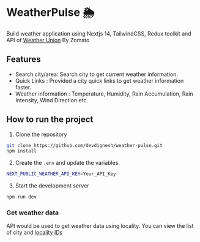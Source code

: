 # WeatherPulse 🌦️
Build weather application using Nextjs 14, TailwindCSS, Redux toolkit and API of [Weather Union](https://www.weatherunion.com/dashboard/#tag/locality-based/GET/get_locality_weather_data) By Zomato

## Features
- Search city/area: Search city to get current weather information.
- Quick Links : Provided a city quick links to get weather information faster.
- Weather information : Temperature, Humidity, Rain Accumulation, Rain Intensity, Wind Direction etc.

## How to run the project
 
1. Clone the repository

 ```bash
git clone https://github.com/devdignesh/weather-pulse.git
npm install
```

2. Create the `.env` and update the variables.

```bash
NEXT_PUBLIC_WEATHER_API_KEY=Your_API_Key
```

3. Start the development server

```bash
npm run dev
```
### Get weather data
API would be used to get weather data using locality. You can view the list of city and [locality IDs](https://b.zmtcdn.com/data/file_assets/65fa362da3aa560a92f0b8aeec0dfda31713163042.pdf)